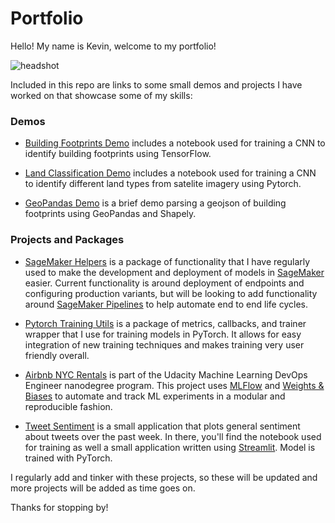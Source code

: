 # Portfolio

Hello! My name is Kevin, welcome to my portfolio!

![headshot](headshot.png?raw=true)

Included in this repo are links to some small demos and projects I have worked on that showcase some of my skills:

### Demos

* [Building Footprints Demo](https://github.com/kevinpmcgee14/Building_Footprints) includes a notebook used for training a CNN to identify building footprints using TensorFlow.

* [Land Classification Demo](https://github.com/kevinpmcgee14/Land_Classification) includes a notebook used for training a CNN to identify different land types from satelite imagery using Pytorch.

* [GeoPandas Demo](https://github.com/kevinpmcgee14/geopandas_demo) is a brief demo parsing a geojson of building footprints using GeoPandas and Shapely.

### Projects and Packages

* [SageMaker Helpers](https://github.com/kevinpmcgee14/sagemaker-helpers) is a package of functionality that I have regularly used to make the development and deployment of models in [SageMaker](https://docs.aws.amazon.com/sagemaker/latest/dg/whatis.html) easier. Current functionality is around deployment of endpoints and configuring production variants, but will be looking to add functionality around [SageMaker Pipelines](https://aws.amazon.com/sagemaker/pipelines/) to help automate end to end life cycles.

* [Pytorch Training Utils](https://github.com/kevinpmcgee14/PytorchTrainingUtils) is a package of metrics, callbacks, and trainer wrapper that I use for training models in PyTorch. It allows for easy integration of new training techniques and makes training very user friendly overall.

* [Airbnb NYC Rentals](https://github.com/kevinpmcgee14/short-term-rental-prices-nyc) is part of the Udacity Machine Learning DevOps Engineer nanodegree program. This project uses [MLFlow](https://mlflow.org/) and [Weights & Biases](https://wandb.ai/site) to automate and track ML experiments in a modular and reproducible fashion.

* [Tweet Sentiment](https://github.com/kevinpmcgee14/Tweet_Sentiment) is a small application that plots general sentiment about tweets over the past week. In there, you'll find the notebook used for training as well a small application written using [Streamlit](https://www.streamlit.io/). Model is trained with PyTorch.

I regularly add and tinker with these projects, so these will be updated and more projects will be added as time goes on.

Thanks for stopping by!
